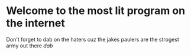 # Welcome to the most lit program on the internet
Don't forget to dab on the haters cuz the jakes paulers are the strogest army out there
*dab*
